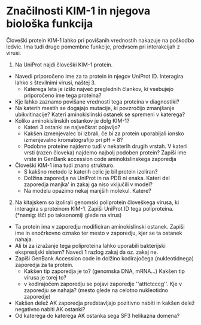 # Značilnosti KIM-1 in njegova biološka funkcija

Človeški protein KIM-1 lahko pri povišanih vrednostih nakazuje na poškodbo ledvic. Ima tudi druge pomembne funkcije, predvsem pri interakcijah z virusi.
1. Na UniProt najdi človeški KIM-1 protein.
- Navedi priporočeno ime za ta protein in njegov UniProt ID. Interagira lahko s številnimi virusi, naštej 3.
   - Katerega leta je izšlo največ preglednih člankov, ki vsebujejo priporočeno ime tega proteina?
- Kje lahko zaznamo povišane vrednosti tega proteina v diagnostiki?
- Na katerih mestih se dogajajo mutacije, ki povzročijo zmanjšanje ubikvitinacije? Kateri aminokislinski ostanek se spremeni v katerega?
- Koliko aminokislinskih ostankov je dolg KIM-1? 
   - Kateri 3 ostanki se največkrat pojavijo?
   - Kakšen izmenjevalec bi izbrali, če bi za protein uporabljali ionsko izmenjevalno kromatografijo pri pH = 8?
   - Podobne proteine najdemo tudi v nekaterih drugih vrstah. V kateri vrsti (razen človeka) najdemo najbolj podoben protein? Zapiši ime vrste in GenBank accession code aminokislinskega zaporedja
- Človeški KIM-1 ima tudi znano strukturo. 
   - S kakšno metodo iz katerih celic je bil protein izoliran?
   - Dolžina zaporedja na UniProt in na PDB ni enaka. Kateri del zaporedja manjka' in zakaj ga niso vključili v model?
   - Na modelu opazimo nekaj manjših molekul. Katere?
2. Na kitajskem so izolirali genomski poliprotein človeškega virusa, ki interagira s proteinom KIM-1. Zapiši UniProt ID tega poliproteina. (*namig: išči po taksonomiji glede na virus)
- Ta protein ima v zaporedju modificiran aminokislinski ostanek. Zapiši ime in enočrkovno oznako ter mesto v zaporedju, kjer se ta ostanek nahaja.
- Ali bi za izražanje tega poliproteina lahko uporabili bakterijski ekspresijski sistem? Navedi 1 razlog zakaj da oz. zakaj ne.
- Zapiši GenBank Accession code in dolžino kodirajočega (nukleotidnega) zaporedja za ta protein.
   - Kakšen tip zaporedja je to? (genomska DNA, mRNA…) Kakšen tip virusa je torej to?
   - v kodirajočem zaporedju se pojavi zaporedje ''atttctcccg''. Kje v zaporedju se nahaja? (mesto glede na celotno nukleotidno zaporedje)
- Kakšen delež AK zaporedja predstavljajo pozitivno nabiti in kakšen delež negativno nabiti AK ostanki?
- Od katerega do katerega AK ostanka sega SF3 helikazna domena?
